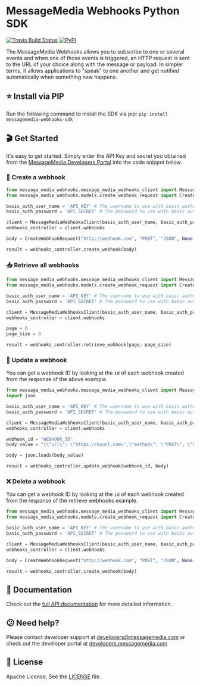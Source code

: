 # MessageMedia Webhooks Python SDK
[![Travis Build Status](https://api.travis-ci.org/messagemedia/webhooks-python-sdk.svg?branch=master)](https://travis-ci.org/messagemedia/webhooks-python-sdk)
[![PyPI](https://badge.fury.io/py/messagemedia-webhooks-sdk.svg)](https://pypi.python.org/pypi/messagemedia-webhooks-sdk)

The MessageMedia Webhooks allows you to subscribe to one or several events and when one of those events is triggered, an HTTP request is sent to the URL of your choice along with the message or payload. In simpler terms, it allows applications to "speak" to one another and get notified automatically when something new happens.

## ⭐️ Install via PIP
Run the following command to install the SDK via pip:
`pip install messagemedia-webhooks-sdk`

## 🎬 Get Started
It's easy to get started. Simply enter the API Key and secret you obtained from the [MessageMedia Developers Portal](https://developers.messagemedia.com) into the code snippet below.

### 🚀 Create a webhook
```python
from message_media_webhooks.message_media_webhooks_client import MessageMediaWebhooksClient
from message_media_webhooks.models.create_webhook_request import CreateWebhookRequest

basic_auth_user_name = 'API_KEY' # The username to use with basic authentication
basic_auth_password = 'API_SECRET' # The password to use with basic authentication

client = MessageMediaWebhooksClient(basic_auth_user_name, basic_auth_password)
webhooks_controller = client.webhooks

body = CreateWebhookRequest("http://webhook.com", "POST", "JSON", None, ["ENROUTE_DR"], "{\"id\":\"$mtId\",\"status\":\"$statusCode\"}")

result = webhooks_controller.create_webhook(body)

```

### 📥 Retrieve all webhooks
```python
from message_media_webhooks.message_media_webhooks_client import MessageMediaWebhooksClient
from message_media_webhooks.models.create_webhook_request import CreateWebhookRequest

basic_auth_user_name = 'API_KEY' # The username to use with basic authentication
basic_auth_password = 'API_SECRET' # The password to use with basic authentication

client = MessageMediaWebhooksClient(basic_auth_user_name, basic_auth_password)
webhooks_controller = client.webhooks

page = 0
page_size = 0

result = webhooks_controller.retrieve_webhook(page, page_size)

```

### 🔄 Update a webhook
You can get a webhook ID by looking at the `id` of each webhook created from the response of the above example.
```python
from message_media_webhooks.message_media_webhooks_client import MessageMediaWebhooksClient
import json

basic_auth_user_name = 'API_KEY' # The username to use with basic authentication
basic_auth_password = 'API_SECRET' # The password to use with basic authentication

client = MessageMediaWebhooksClient(basic_auth_user_name, basic_auth_password)
webhooks_controller = client.webhooks

webhook_id = "WEBHOOK_ID"
body_value = "{\"url\": \"https://myurl.com\",\"method\": \"POST\", \"encoding\": \"FORM_ENCODED\", \"events\": [\"ENROUTE_DR\"],\"template\": \"{\\\"id\\\":\\\"$mtId\\\", \\\"status\\\":\\\"$statusCode\\\"}\" }"

body = json.loads(body_value)

result = webhooks_controller.update_webhook(webhook_id, body)

```

### ❌ Delete a webhook
You can get a webhook ID by looking at the `id` of each webhook created from the response of the retrieve webhooks example.
```python
from message_media_webhooks.message_media_webhooks_client import MessageMediaWebhooksClient
from message_media_webhooks.models.create_webhook_request import CreateWebhookRequest

basic_auth_user_name = 'API_KEY' # The username to use with basic authentication
basic_auth_password = 'API_SECRET' # The password to use with basic authentication

client = MessageMediaWebhooksClient(basic_auth_user_name, basic_auth_password)
webhooks_controller = client.webhooks

body = CreateWebhookRequest("http://webhook.com", "POST", "JSON", None, ["ENROUTE_DR"], "{\"id\":\"$mtId\",\"status\":\"$statusCode\"}")

result = webhooks_controller.create_webhook(body)

```

## 📕 Documentation
Check out the [full API documentation](DOCUMENTATION.md) for more detailed information.

## 😕 Need help?
Please contact developer support at developers@messagemedia.com or check out the developer portal at [developers.messagemedia.com](https://developers.messagemedia.com/)

## 📃 License
Apache License. See the [LICENSE](LICENSE) file.
